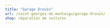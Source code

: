 ```yaml
---
title: "Garage Drouin"
url: /saint-georges-de-montaigu/garage-drouin/
shop: réparation de voitures
---
```


